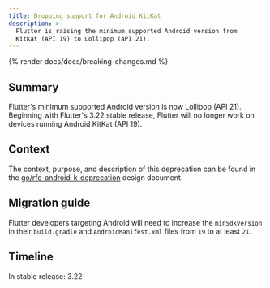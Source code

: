 ```yaml
---
title: Dropping support for Android KitKat
description: >-
  Flutter is raising the minimum supported Android version from
  KitKat (API 19) to Lollipop (API 21).
---
```


{% render docs/docs/breaking-changes.md %}

## Summary

Flutter's minimum supported Android version is now Lollipop (API 21).
Beginning with Flutter's 3.22 stable release,
Flutter will no longer work on devices running Android KitKat (API 19).

## Context

The context, purpose, and description of this deprecation can be found in
the [go/rfc-android-k-deprecation][] design document.

## Migration guide

Flutter developers targeting Android will need to increase the
`minSdkVersion` in their `build.gradle` and `AndroidManifest.xml` files
from `19` to at least `21`.

## Timeline

In stable release: 3.22

[go/rfc-android-k-deprecation]: {{site.main-url}}/go/rfc-android-k-deprecation

